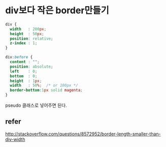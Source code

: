 # div보다 작은 border만들기
```css
div {
  width   : 200px;
  height  : 50px;   
  position: relative;
  z-index : 1;
}

div:before {
  content : "";
  position: absolute;
  left    : 0;
  bottom  : 0;
  height  : 1px;
  width   : 50%;  /* or 100px */
  border-bottom:1px solid magenta;
}
```
pseudo 클래스로 넣어주면 된다.

## refer
http://stackoverflow.com/questions/8572952/border-length-smaller-than-div-width
